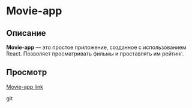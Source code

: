 # Movie-app

## Описание

**Movie-app** — это простое приложение, созданное с использованием React. Позволяет просматривать фильмы и проставлять им рейтинг.

## Просмотр

[Movie-app link](https://oxy-movie-search-app.netlify.app/)

git
